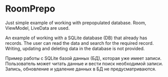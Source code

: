 # RoomPrepo
Just simple example of working with prepopulated database. Room, ViewModel, LiveData are used.

An example of working with a SQLite database (DB) that already has records. The user can read the data and search for the required record. Writing, updating and deleting data in the database is not provided.

Пример работы с SQLite базой данных (БД), которая уже имеет записи. Пользователь может читать данные и вести поиск необходимой записи. Запись, обновление и удаление данных в БД не предусматриваются.
